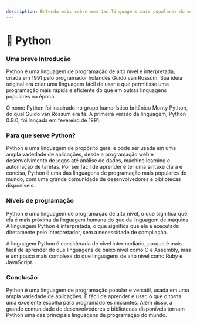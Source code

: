 ```yaml
---
description: Entenda mais sobre uma das linguagens mais populares do mundo
---
```


# 🐍 Python

### Uma breve Introdução

Python é uma linguagem de programação de alto nível e interpretada, criada em 1991 pelo programador holandês Guido van Rossum. Sua ideia original era criar uma linguagem fácil de usar e que permitisse uma programação mais rápida e eficiente do que em outras linguagens populares na época.

O nome Python foi inspirado no grupo humorístico britânico Monty Python, do qual Guido van Rossum era fã. A primeira versão da linguagem, Python 0.9.0, foi lançada em fevereiro de 1991.

### Para que serve Python?

Python é uma linguagem de propósito geral e pode ser usada em uma ampla variedade de aplicações, desde a programação web e desenvolvimento de jogos até análise de dados, machine learning e automação de tarefas. Por ser fácil de aprender e ter uma sintaxe clara e concisa, Python é uma das linguagens de programação mais populares do mundo, com uma grande comunidade de desenvolvedores e bibliotecas disponíveis.

### Níveis de programação

Python é uma linguagem de programação de alto nível, o que significa que ela é mais próxima da linguagem humana do que da linguagem de máquina. A linguagem Python é interpretada, o que significa que ela é executada diretamente pelo interpretador, sem a necessidade de compilação.

A linguagem Python é considerada de nível intermediário, porque é mais fácil de aprender do que linguagens de baixo nível como C e Assembly, mas é um pouco mais complexa do que linguagens de alto nível como Ruby e JavaScript.

### Conclusão

Python é uma linguagem de programação popular e versátil, usada em uma ampla variedade de aplicações. É fácil de aprender e usar, o que o torna uma excelente escolha para programadores iniciantes. Além disso, a grande comunidade de desenvolvedores e bibliotecas disponíveis tornam Python uma das principais linguagens de programação do mundo.
